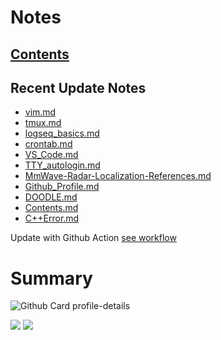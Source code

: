 <!--
**dino920135/dino920135** is a ✨ _special_ ✨ repository because its `README.md` (this file) appears on your GitHub profile.
-->
<!-- # About me -->
# Notes
## [Contents](https://github.com/dino920135/Notes/blob/main/pages/Contents.md)
## Recent Update Notes
<!-- BLOG-POST-LIST:START -->
- [vim.md](https://github.com/dino920135/Notes/blob/main/pages/vim.md)
- [tmux.md](https://github.com/dino920135/Notes/blob/main/pages/tmux.md)
- [logseq_basics.md](https://github.com/dino920135/Notes/blob/main/pages/logseq_basics.md)
- [crontab.md](https://github.com/dino920135/Notes/blob/main/pages/crontab.md)
- [VS_Code.md](https://github.com/dino920135/Notes/blob/main/pages/VS_Code.md)
- [TTY_autologin.md](https://github.com/dino920135/Notes/blob/main/pages/TTY_autologin.md)
- [MmWave-Radar-Localization-References.md](https://github.com/dino920135/Notes/blob/main/pages/MmWave-Radar-Localization-References.md)
- [Github_Profile.md](https://github.com/dino920135/Notes/blob/main/pages/Github_Profile.md)
- [DOODLE.md](https://github.com/dino920135/Notes/blob/main/pages/DOODLE.md)
- [Contents.md](https://github.com/dino920135/Notes/blob/main/pages/Contents.md)
- [C++Error.md](https://github.com/dino920135/Notes/blob/main/pages/C++Error.md)
<!-- BLOG-POST-LIST:END -->
Update with Github Action [see workflow](https://github.com/dino920135/dino920135/tree/main/.github/workflows)

# Summary
![Github Card profile-details](http://github-profile-summary-cards.vercel.app/api/cards/profile-details?username=dino920135&theme=github_dark)

![](http://github-profile-summary-cards.vercel.app/api/cards/stats?username=dino920135&theme=github_dark) ![](http://github-profile-summary-cards.vercel.app/api/cards/most-commit-language?username=dino920135&theme=github_dark)
